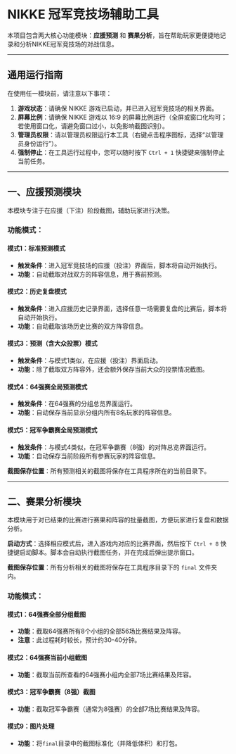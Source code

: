 # NIKKE 冠军竞技场辅助工具

本项目包含两大核心功能模块：**应援预测** 和 **赛果分析**，旨在帮助玩家更便捷地记录和分析NIKKE冠军竞技场的对战信息。

---

## 通用运行指南

在使用任一模块前，请注意以下事项：

1.  **游戏状态**：请确保 NIKKE 游戏已启动，并已进入冠军竞技场的相关界面。
2.  **屏幕比例**：请确保 NIKKE 游戏以 16:9 的屏幕比例运行（全屏或窗口化均可；若使用窗口化，请避免窗口过小，以免影响截图识别）。
3.  **管理员权限**：请以管理员权限运行本工具（右键点击程序图标，选择“以管理员身份运行”）。
4.  **强制停止**：在工具运行过程中，您可以随时按下 `Ctrl + 1` 快捷键来强制停止当前任务。

---

## 一、应援预测模块

本模块专注于在应援（下注）阶段截图，辅助玩家进行决策。

### 功能模式：

#### 模式1：标准预测模式
   - **触发条件**：进入冠军竞技场的应援（投注）界面后，脚本将自动开始执行。
   - **功能**：自动截取对战双方的阵容信息，用于赛前预测。

#### 模式2：历史复盘模式
   - **触发条件**：进入应援历史记录界面，选择任意一场需要复盘的比赛后，脚本将自动开始执行。
   - **功能**：自动截取该场历史比赛的双方阵容信息。

#### 模式3：预测（含大众投票）模式
   - **触发条件**：与模式1类似，在应援（投注）界面启动。
   - **功能**：除了截取双方阵容外，还会额外保存当前大众的投票情况截图。

#### 模式4：64强赛全局预测模式
   - **触发条件**：在64强赛的分组总览界面运行。
   - **功能**：自动保存当前显示分组内所有8名玩家的阵容信息。

#### 模式5：冠军争霸赛全局预测模式
   - **触发条件**：与模式4类似，在冠军争霸赛（8强）的对阵总览界面运行。
   - **功能**：自动保存当前阶段所有参赛玩家的阵容信息。

**截图保存位置**：所有预测相关的截图将保存在工具程序所在的当前目录下。

---

## 二、赛果分析模块

本模块用于对已结束的比赛进行赛果和阵容的批量截图，方便玩家进行复盘和数据分析。

**启动方式**：选择相应模式后，进入游戏内对应的比赛界面，然后按下 `Ctrl + 8` 快捷键启动脚本。脚本会自动执行截图任务，并在完成后弹出提示窗口。

**截图保存位置**：所有分析相关的截图将保存在工具程序目录下的 `final` 文件夹内。

### 功能模式：

#### 模式1：64强赛全部分组截图
   - **功能**：截取64强赛所有8个小组的全部56场比赛结果及阵容。
   - **注意**：此过程耗时较长，预计约30-40分钟。

#### 模式2：64强赛当前小组截图
   - **功能**：截取当前所查看的64强赛小组内全部7场比赛结果及阵容。

#### 模式3：冠军争霸赛（8强）截图
   - **功能**：截取冠军争霸赛（通常为8强赛）的全部7场比赛结果及阵容。

#### 模式9：图片处理
   - **功能**：将`final`目录中的截图标准化（并降低体积）和打包。
